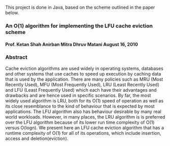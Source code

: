 This project is done in Java, based on the scheme outlined in the paper below.

### An O(1) algorithm for implementing the LFU cache eviction scheme
#### Prof. Ketan Shah Anirban Mitra Dhruv Matani August 16, 2010

### Abstract

Cache eviction algorithms are used widely in operating systems, databases and other systems that use caches to speed up execution by caching data that is used by the application. 
There are many policies such as MRU (Most Recently Used), MFU (Most Frequently Used), LRU (Least Recently Used) and LFU (Least Frequently Used) which each have their advantages and drawbacks and are hence used in specific scenarios. 
By far, the most widely used algorithm is LRU, both for its O(1) speed of operation as well as its close resemblance to the kind of behaviour that is expected by most applications. The LFU algorithm also has behaviour desirable by many real world workloads. However, in many places, the LRU algorithm is is preferred over the LFU algorithm because of its lower run time complexity of O(1) versus O(logn). 
We present here an LFU cache eviction algorithm that has a runtime complexity of O(1) for all of its operations, which include insertion, access and deletion(eviction).
